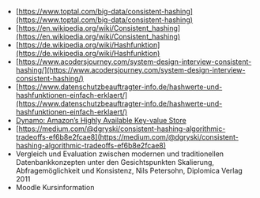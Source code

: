* [https://www.toptal.com/big-data/consistent-hashing](https://www.toptal.com/big-data/consistent-hashing)  
* [https://en.wikipedia.org/wiki/Consistent_hashing](https://en.wikipedia.org/wiki/Consistent_hashing)  
* [https://de.wikipedia.org/wiki/Hashfunktion](https://de.wikipedia.org/wiki/Hashfunktion)  
* [https://www.acodersjourney.com/system-design-interview-consistent-hashing/](https://www.acodersjourney.com/system-design-interview-consistent-hashing/)  
* [https://www.datenschutzbeauftragter-info.de/hashwerte-und-hashfunktionen-einfach-erklaert/](https://www.datenschutzbeauftragter-info.de/hashwerte-und-hashfunktionen-einfach-erklaert/)  
* [Dynamo: Amazon’s Highly Available Key-value Store](https://www.allthingsdistributed.com/files/amazon-dynamo-sosp2007.pdf)  
* [https://medium.com/@dgryski/consistent-hashing-algorithmic-tradeoffs-ef6b8e2fcae8](https://medium.com/@dgryski/consistent-hashing-algorithmic-tradeoffs-ef6b8e2fcae8)  
* Vergleich und Evaluation zwischen modernen und traditionellen Datenbankkonzepten unter den Gesichtspunkten Skalierung, Abfragemöglichkeit und Konsistenz, Nils Petersohn, Diplomica Verlag 2011
* Moodle Kursinformation  